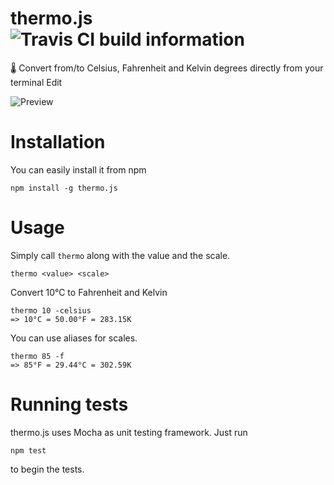 # thermo.js ![Travis CI build information](https://travis-ci.org/vnbrs/thermo.js.svg?branch=master)
🌡 Convert from/to Celsius, Fahrenheit and Kelvin degrees directly from your terminal Edit

![Preview](https://media.giphy.com/media/l3mZbOVjL47HU6Gje/giphy.gif)

# Installation
You can easily install it from npm

```
npm install -g thermo.js
```

# Usage
Simply call `thermo` along with the value and the scale.

```
thermo <value> <scale>
```

Convert 10°C to Fahrenheit and Kelvin
```
thermo 10 -celsius
=> 10°C = 50.00°F = 283.15K
```

You can use aliases for scales.
```
thermo 85 -f
=> 85°F = 29.44°C = 302.59K
```

# Running tests
thermo.js uses Mocha as unit testing framework. Just run

```
npm test
```

to begin the tests.